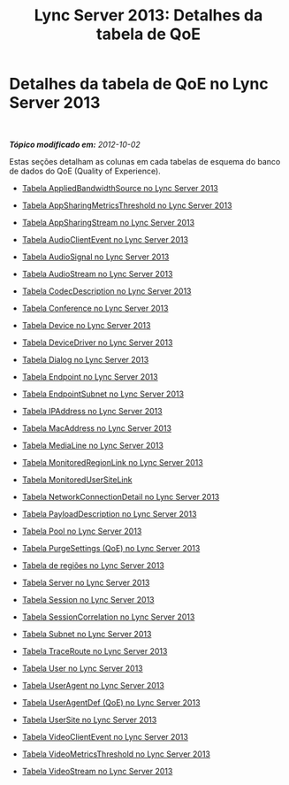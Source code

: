 ﻿---
title: 'Lync Server 2013: Detalhes da tabela de QoE'
TOCTitle: Detalhes da tabela de QoE
ms:assetid: f10f0796-3c09-4cb8-bd0d-15f783835f03
ms:mtpsurl: https://technet.microsoft.com/pt-br/library/Gg413003(v=OCS.15)
ms:contentKeyID: 49308550
ms.date: 05/19/2016
mtps_version: v=OCS.15
ms.translationtype: HT
---

# Detalhes da tabela de QoE no Lync Server 2013

 

_**Tópico modificado em:** 2012-10-02_

Estas seções detalham as colunas em cada tabelas de esquema do banco de dados do QoE (Quality of Experience).

  - [Tabela AppliedBandwidthSource no Lync Server 2013](lync-server-2013-appliedbandwidthsource-table.md)

  - [Tabela AppSharingMetricsThreshold no Lync Server 2013](lync-server-2013-appsharingmetricsthreshold-table.md)

  - [Tabela AppSharingStream no Lync Server 2013](lync-server-2013-appsharingstream-table.md)

  - [Tabela AudioClientEvent no Lync Server 2013](lync-server-2013-audioclientevent-table.md)

  - [Tabela AudioSignal no Lync Server 2013](lync-server-2013-audiosignal-table.md)

  - [Tabela AudioStream no Lync Server 2013](lync-server-2013-audiostream-table.md)

  - [Tabela CodecDescription no Lync Server 2013](lync-server-2013-codecdescription-table.md)

  - [Tabela Conference no Lync Server 2013](lync-server-2013-conference-table.md)

  - [Tabela Device no Lync Server 2013](lync-server-2013-device-table.md)

  - [Tabela DeviceDriver no Lync Server 2013](lync-server-2013-devicedriver-table.md)

  - [Tabela Dialog no Lync Server 2013](lync-server-2013-dialog-table.md)

  - [Tabela Endpoint no Lync Server 2013](lync-server-2013-endpoint-table.md)

  - [Tabela EndpointSubnet no Lync Server 2013](lync-server-2013-endpointsubnet-table.md)

  - [Tabela IPAddress no Lync Server 2013](lync-server-2013-ipaddress-table.md)

  - [Tabela MacAddress no Lync Server 2013](lync-server-2013-macaddress-table.md)

  - [Tabela MediaLine no Lync Server 2013](lync-server-2013-medialine-table.md)

  - [Tabela MonitoredRegionLink no Lync Server 2013](lync-server-2013-monitoredregionlink-table.md)

  - [Tabela MonitoredUserSiteLink](monitoredusersitelink-table.md)

  - [Tabela NetworkConnectionDetail no Lync Server 2013](lync-server-2013-networkconnectiondetail-table.md)

  - [Tabela PayloadDescription no Lync Server 2013](lync-server-2013-payloaddescription-table.md)

  - [Tabela Pool no Lync Server 2013](lync-server-2013-pool-table.md)

  - [Tabela PurgeSettings (QoE) no Lync Server 2013](lync-server-2013-purgesettings-table-qoe.md)

  - [Tabela de regiões no Lync Server 2013](lync-server-2013-region-table.md)

  - [Tabela Server no Lync Server 2013](lync-server-2013-server-table.md)

  - [Tabela Session no Lync Server 2013](lync-server-2013-session-table.md)

  - [Tabela SessionCorrelation no Lync Server 2013](lync-server-2013-sessioncorrelation-table.md)

  - [Tabela Subnet no Lync Server 2013](lync-server-2013-subnet-table.md)

  - [Tabela TraceRoute no Lync Server 2013](lync-server-2013-traceroute-table.md)

  - [Tabela User no Lync Server 2013](lync-server-2013-user-table.md)

  - [Tabela UserAgent no Lync Server 2013](lync-server-2013-useragent-table.md)

  - [Tabela UserAgentDef (QoE) no Lync Server 2013](lync-server-2013-useragentdef-table-qoe.md)

  - [Tabela UserSite no Lync Server 2013](lync-server-2013-usersite-table.md)

  - [Tabela VideoClientEvent no Lync Server 2013](lync-server-2013-videoclientevent-table.md)

  - [Tabela VideoMetricsThreshold no Lync Server 2013](lync-server-2013-videometricsthreshold-table.md)

  - [Tabela VideoStream no Lync Server 2013](lync-server-2013-videostream-table.md)

